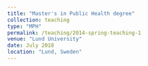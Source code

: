 ```yaml
---
title: "Master's in Public Health degree"
collection: teaching
type: "MPH"
permalink: /teaching/2014-spring-teaching-1
venue: "Lund University"
date: July 2018
location: "Lund, Sweden"
---
```

